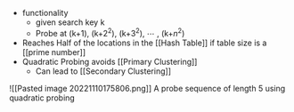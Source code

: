 - functionality
	- given search key k
	- Probe at (k+1), (k+$2^2$), (k+$3^2$), $\cdots$ , (k+$n^2$)
- Reaches Half of the locations in the [[Hash Table]] if table size is a [[prime number]]
- Quadratic Probing avoids [[Primary Clustering]]
	- Can lead to [[Secondary Clustering]]

![[Pasted image 20221110175806.png]]
A probe sequence of length 5 using quadratic probing